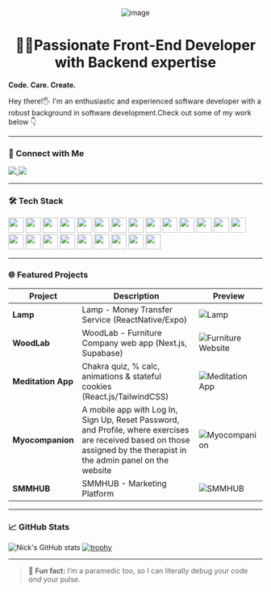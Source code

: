 <div align="center">
  <img src="https://mikekostivv.web.app/assets/giphy-ad866ee7.gif" alt="image" />
</div>

<h1 align="center"> 👨‍💻Passionate Front-End Developer with Backend expertise</h1>

**Code. Care. Create.**

Hey there!🖐 I'm an enthusiastic and experienced software developer with a robust background in software development.Check out some of my work below 👇

---

### 🔗 Connect with Me

<p align="left">
  <a href="mailto:nikolaykostiv@gmail.com">
    <img src="https://img.shields.io/badge/Email-D14836?style=for-the-badge&logo=gmail&logoColor=white" />
  </a>
  <a href="https://www.upwork.com/freelancers/nickkostiv">
    <img src="https://img.shields.io/badge/Upwork-6fda44?style=for-the-badge&logo=Upwork&logoColor=white" />
  </a>
</p>


---

### 🛠️ Tech Stack

<p align="сenter">
  <img src="https://cdn.jsdelivr.net/gh/devicons/devicon/icons/html5/html5-original.svg" width="30px" />
  <img src="https://cdn.jsdelivr.net/gh/devicons/devicon/icons/css3/css3-original.svg" width="30px" />
  <img src="https://cdn.jsdelivr.net/gh/devicons/devicon/icons/bootstrap/bootstrap-original.svg" width="30px" />
  <img src="https://cdn.jsdelivr.net/gh/devicons/devicon/icons/sass/sass-original.svg" width="30px" />
  <img src="https://cdn.jsdelivr.net/gh/devicons/devicon/icons/materialui/materialui-original.svg" width="30px" />
  <img src="https://cdn.jsdelivr.net/gh/devicons/devicon/icons/javascript/javascript-original.svg" width="30px" />
  <img src="https://cdn.jsdelivr.net/gh/devicons/devicon/icons/typescript/typescript-original.svg" width="30px" />
  <img src="https://cdn.jsdelivr.net/gh/devicons/devicon/icons/react/react-original.svg" width="30px" />
  <img src="https://cdn.jsdelivr.net/gh/devicons/devicon/icons/nextjs/nextjs-original.svg" width="30px" />
  <img src="https://cdn.jsdelivr.net/gh/devicons/devicon/icons/redux/redux-original.svg" width="30px" />
  <img src="https://cdn.jsdelivr.net/gh/devicons/devicon/icons/graphql/graphql-plain.svg" width="30px" />
  <img src="https://cdn.jsdelivr.net/gh/devicons/devicon/icons/firebase/firebase-plain.svg" width="30px" />
  <img src="https://cdn.jsdelivr.net/gh/devicons/devicon/icons/supabase/supabase-original.svg" width="30px" />
  <img src="https://cdn.jsdelivr.net/gh/devicons/devicon/icons/mongodb/mongodb-original.svg" width="30px" />
  <img src="https://cdn.jsdelivr.net/gh/devicons/devicon/icons/postgresql/postgresql-original.svg" width="30px" />
  <img src="https://cdn.jsdelivr.net/gh/devicons/devicon/icons/mysql/mysql-original.svg" width="30px" />
  <img src="https://cdn.jsdelivr.net/gh/devicons/devicon/icons/nodejs/nodejs-original.svg" width="30px" />
  <img src="https://cdn.jsdelivr.net/gh/devicons/devicon/icons/express/express-original.svg" width="30px" />
  <img src="https://cdn.jsdelivr.net/gh/devicons/devicon/icons/docker/docker-original.svg" width="30px" />
  <img src="https://cdn.jsdelivr.net/gh/devicons/devicon/icons/git/git-original.svg" width="30px" />
  <img src="https://cdn.jsdelivr.net/gh/devicons/devicon/icons/github/github-original.svg" width="30px" />
  <img src="https://cdn.jsdelivr.net/gh/devicons/devicon/icons/gitlab/gitlab-original.svg" width="30px" />
  <img src="https://cdn.jsdelivr.net/gh/devicons/devicon/icons/figma/figma-original.svg" width="30px" />
</p>


---

### 🌐 Featured Projects

| Project | Description | Preview |
|--------|-------------|---------|
| **Lamp** | Lamp - Money Transfer Service (ReactNative/Expo) | ![Lamp](	https://mikekostivv.web.app/assets/lamp-e115a649.png) |
| **WoodLab** | WoodLab - Furniture Company web app (Next.js, Supabase) | ![Furniture Website](https://mikekostivv.web.app/assets/wood-lab-1cc61077.png) |
| **Meditation App** | Chakra quiz, % calc, animations & stateful cookies (React.js/TailwindCSS)| ![Meditation App](https://mikekostivv.web.app/assets/slowdive-a0b97c64.png) |
| **Myocompanion** | A mobile app with Log In, Sign Up, Reset Password, and Profile, where exercises are received based on those assigned by the therapist in the admin panel on the website| ![Myocompanion](https://mikekostivv.web.app/assets/MyoCompanion-d519cc2c.png) |
| **SMMHUB** | SMMHUB - Marketing Platform| ![SMMHUB](https://mikekostivv.web.app/assets/smmhub-49fe2990.png) |



---

### 📈 GitHub Stats
![Nick's GitHub stats](https://github-readme-stats.vercel.app/api?username=NickKostiv&show_icons=true&theme=github_dark)
[![trophy](https://github-profile-trophy.vercel.app/?username=NickKostiv&theme=onedark)](https://github.com/ryo-ma/github-profile-trophy)

---

> 💬 **Fun fact:** I’m a paramedic too, so I can literally debug your code *and* your pulse.
